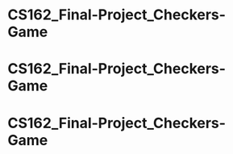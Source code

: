 # CS162_Final-Project_Checkers-Game
# CS162_Final-Project_Checkers-Game
# CS162_Final-Project_Checkers-Game
